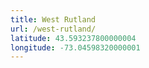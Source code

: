 ```yaml
---
title: West Rutland
url: /west-rutland/
latitude: 43.593237800000004
longitude: -73.04598320000001
---
```

